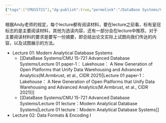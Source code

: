 ```yaml
---
{"tags":["CMU15721"],"dg-publish":true,"permalink":"/DataBase Systems/CMU 15-721 Advanced Database Systems/CMU 15-721 Advanced Database Systems/","dgPassFrontmatter":true,"noteIcon":"","created":"2025-06-30T20:29:38.980+08:00","updated":"2025-06-30T21:16:40.163+08:00"}
---
```



根据Andy老师的规定，每个lecture都有阅读材料，要在lecture之前看，标有皇冠标志的是主要阅读材料，其他为选读内容，还有一部分会在lecture中推荐。对于主要阅读材料的要求是要写一份摘要，即总结出论文实际上试图向我们传达的内容，以及试图展示的方法。
- Lecture 01: Modern Analytical Database Systems
	- [[DataBase Systems/CMU 15-721 Advanced Database Systems/Lecture 01 paper-1： Lakehouse： A New Generation of Open Platforms that Unify Data Warehousing and Advanced Analytics(M.Armbrust, et al., CIDR 2021)\|Lecture 01 paper-1： Lakehouse： A New Generation of Open Platforms that Unify Data Warehousing and Advanced Analytics(M.Armbrust, et al., CIDR 2021)]]
	- [[DataBase Systems/CMU 15-721 Advanced Database Systems/Lecture 01 lecture：Modern Analytical Database Systems\|Lecture 01 lecture：Modern Analytical Database Systems]]
- Lecture 02: Data Formats & Encoding I